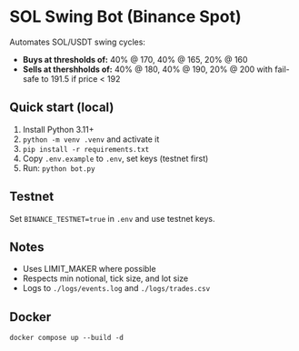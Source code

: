 
# SOL Swing Bot (Binance Spot)

Automates SOL/USDT swing cycles:
- **Buys at thresholds of:** 40% @ 170, 40% @ 165, 20% @ 160
- **Sells at thershholds of:** 40% @ 180, 40% @ 190, 20% @ 200 with fail-safe to 191.5 if price < 192

## Quick start (local)
1. Install Python 3.11+
2. `python -m venv .venv` and activate it
3. `pip install -r requirements.txt`
4. Copy `.env.example` to `.env`, set keys (testnet first)
5. Run: `python bot.py`

## Testnet
Set `BINANCE_TESTNET=true` in `.env` and use testnet keys.

## Notes
- Uses LIMIT_MAKER where possible
- Respects min notional, tick size, and lot size
- Logs to `./logs/events.log` and `./logs/trades.csv`

## Docker
```
docker compose up --build -d
```
